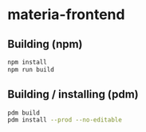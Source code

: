 # materia-frontend

## Building (npm)

```sh
npm install
npm run build 
```

## Building / installing (pdm)

```sh
pdm build 
pdm install --prod --no-editable
```

